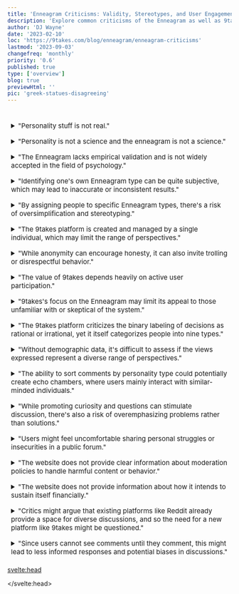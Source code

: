 ```yaml
---
title: 'Enneagram Criticisms: Validity, Stereotypes, and User Engagement'
description: 'Explore common criticisms of the Enneagram as well as 9takes. Understand the debates behind the scientific validity of personality.'
author: 'DJ Wayne'
date: '2023-02-10'
loc: 'https://9takes.com/blog/enneagram/enneagram-criticisms'
lastmod: '2023-09-03'
changefreq: 'monthly'
priority: '0.6'
published: true
type: ['overview']
blog: true
previewHtml: ''
pic: 'greek-statues-disagreeing'
---
```


<!--
Enneagram Criticisms (200 words)
  Common criticisms of the Enneagram system
  Responses to these criticisms
  -->

<!-- <h2>Enneagram FAQs</h2> -->

<script>
  
	import  PopCard  from "../../lib/components/atoms/PopCard.svelte";
</script>
<div
	style="display: flex;
    justify-content: center;
    margin: 1rem 0;
	"
>
    <PopCard
    	image={`/blogs/greek-statues-disagreeing.webp`}
    	showIcon={false}
    	altText="greek statues disagreeing"
      displayText=""
    	tint={true}
    	subtext=""
    />
</div>

<details>
  <summary class="accordion">"Personality stuff is not real."</summary>
  <div class="panel">
  <figure>
     <img src="/personality-snippet.webp" alt="personality definition" title="personality definition from google" class="small-absolute" />
    <figcaption>personality definition from google</figcaption>
</figure>
    <p>Do you get along with everyone? Do you not? Why? Are people similar to you or is everyone different from you?
      The dimensions by which we are similar and different are what make up our personality. There are potentially
      infinite dimensions because no two people are exactly alike however there are patterns. Those observed patterns
      are what we know as a person's personality.
 </p></div>
</details>

<details>
  <summary class="accordion">"Personality is not a science and the enneagram is not a science."</summary>
  <div class="panel" style="margin: 16px 0"><p>
    While it's true that personality and the Enneagram are not sciences in the traditional sense, this doesn't negate their value. The Enneagram, in particular, is not designed to be a scientifically empirical tool, but rather a framework for introspection and understanding human behavior. Its utility stems from its ability to offer insights into our motivations, fears, and desires, which can help facilitate self-discovery, personal growth, and improved relationships. As such, its efficacy is often measured in its pragmatic utility rather than scientific validity. </p><p>On top of that, the field of personality study is multifaceted and can't be fully captured by a purely empirical approach. For instance, "The Big 5 personality test," despite being widely studied and referenced in academic settings, has its origins in data analysis rather than theory. This suggests that its scope is limited to aspects of personality that can be measured and quantified, potentially overlooking facets of the human psyche that are less tangible and harder to measure. This is where 9takes, with its emphasis on the Enneagram, makes a significant contribution. The Enneagram stands at the intersection of philosophy and psychology, integrating theoretical understanding with observational data. It provides a more holistic framework that takes into account the philosophical dimensions of personality. So while the Enneagram might not be a 'science' in the conventional sense, its value lies in its potential to enrich our understanding of human personality beyond what empirical data alone can provide. </p><p>For example how much is understood about the psychology behind emotions? <a href="/blog/experiment">Test your own understanding with this 2 minute experiment.</a>
    </p>
 </div>
</details>
<details>
  <summary class="accordion">"The Enneagram lacks empirical validation and is not widely accepted in the field of psychology."</summary>
  <div class="panel" style="margin: 16px 0"><p>It's important to clarify that the Enneagram isn't intended to serve as a scientifically validated psychological tool, but as a framework for understanding oneself and others. While it's true that the Enneagram lacks conventional scientific validation, it's worth noting that its value lies in its introspective and empathetic applications.<p> Furthermore (see point above), the field of personality study is multifaceted and can't be fully captured by a purely empirical approach. For instance, "The Big 5 personality test," despite being widely studied and referenced in academic settings, has its origins in data analysis rather than theory. This suggests that its scope is limited to aspects of personality that can be measured and quantified, potentially overlooking facets of the human psyche that are less tangible and harder to measure. This is where 9takes, with its emphasis on the Enneagram, makes a significant contribution. The Enneagram stands at the intersection of philosophy and psychology, integrating theoretical understanding with observational data. It provides a more holistic framework that takes into account the philosophical dimensions of personality. So while the Enneagram might not be a 'science' in the conventional sense, its value lies in its potential to enrich our understanding of human personality beyond what empirical data alone can provide. </p><p>For example how much is understood about the psychology behind emotions? <a href="/blog/experiment">Test your own understanding with this 2 minute experiment.</a></p></div>
  <!-- Consider collaborating with psychologists and researchers to increase the empirical validity of the Enneagram system as applied on the 9takes platform. -->
</details>
<details>
  <summary class="accordion">"Identifying one's own Enneagram type can be quite subjective, which may lead to inaccurate or inconsistent results."</summary>
  <div class="panel" style="margin: 16px 0"><p>Yes, self-typing is a subjective process. However, this process can also offer an invaluable opportunity for self-reflection, introspection, and personal growth, even if the identified type isn't 100% accurate. Over time your sense of self can become clearer as you uncover your core motivations and fears. Here is a <a href="/blog/enneagram/beginners-guide-to-determining-your-enneagram-type">guide for determining your enneagram type.</a></p></div>
  <!-- Perhaps, implementing a more comprehensive and guided questionnaire could help users accurately identify their Enneagram type. -->
</details>
<details>
  <summary class="accordion">"By assigning people to specific Enneagram types, there's a risk of oversimplification and stereotyping."</summary>
  <div class="panel" style="margin: 16px 0"><p>While it might seem like this system oversimplifies human personality, the purpose of the Enneagram types is not to pigeonhole individuals, but to provide a jumping-off point for deeper self-understanding and empathy towards others.</p></div>
  <!-- Producing educational content that highlights the unique and complex nature of each Enneagram type can help to mitigate this concern. -->
</details>
<!-- More sections can be added in the same format -->
<details>
  <summary class="accordion">"The 9takes platform is created and managed by a single individual, which may limit the range of perspectives."</summary>
  <div class="panel" style="margin: 16px 0"><p>It's true that having a single creator could lead to a limited perspective. However, this concern can be mitigated as the platform grows, and more diverse voices join the community.</p></div>
  <!-- Actively seeking out team members from diverse backgrounds to contribute to the platform could also help to ensure a broad range of perspectives. -->
</details>
<details>
  <summary class="accordion">"While anonymity can encourage honesty, it can also invite trolling or disrespectful behavior."</summary>
  <div class="panel" style="margin: 16px 0"><p>Anonymity is indeed a double-edged sword. While it can foster open and honest discussions by freeing individuals from fear of personal judgment, it also poses the risk of misuse. However, with the right moderation policies, the potential for trolling or disrespectful behavior can be minimized.</p></div>
  <!-- A crucial step towards mitigating this concern would be to implement strict moderation policies and provide users with clear guidelines regarding respectful and acceptable behavior. -->
</details>

<details>
  <summary class="accordion">"The value of 9takes depends heavily on active user participation."</summary>
  <div class="panel" style="margin: 16px 0"><p>All social platforms depend on user participation. This is not a unique risk to 9takes.</p></div>
  <!-- To encourage active participation, the platform could implement features such as rewards for regular engagement or recognition for high-quality contributions. -->
</details>
<details>
  <summary class="accordion">"9takes's focus on the Enneagram may limit its appeal to those unfamiliar with or skeptical of the system."</summary>
  <div class="panel" style="margin: 16px 0"><p>Yes the focus on the Enneagram might while seem limiting. However the <a href="/blog/enneagram/philosophy-psychology-and-the-enneagram">Enneagram brings together psychology and philosophy</a> and its ideas continue to be touched in many areas in society. 9takes is betting that the Enneagram will one day be in the common vernacular.</p></div>
  <!-- To widen the appeal, the platform could create introductory content to attract users who are unfamiliar with the Enneagram, showcasing its potential for fostering understanding and empathy. -->
</details>
<details>
  <summary class="accordion">"The 9takes platform criticizes the binary labeling of decisions as rational or irrational, yet it itself categorizes people into nine types."</summary>
  <div class="panel" style="margin: 16px 0"><p>The categorization of personality types on 9takes is about finding similarities and differences. This attention to personality helps foster conversations around understanding a person's motivations and perspectives.</p></div>
  <!-- A key improvement could be to ensure that the platform's communication emphasizes understanding, empathy and the value of diversity over binary labels. -->
</details>
<details>
  <summary class="accordion">"Without demographic data, it's difficult to assess if the views expressed represent a diverse range of perspectives."</summary>
  <div class="panel" style="margin: 16px 0"><p>Diverse perspectives are not limited to demographic data such as race, gender, and age. Paying special attention to demographics can be a false positive indicator of diverse perspectives. Therefore the decision to not collect demographic data is a deliberate one.</p></div>
  <!-- One possible solution could be to conduct voluntary surveys to collect demographic data, ensuring users' privacy is respected. -->
</details>
<details>
  <summary class="accordion">"The ability to sort comments by personality type could potentially create echo chambers, where users mainly interact with similar-minded individuals."</summary>
  <div class="panel" style="margin: 16px 0"><p>While there is some risk of creating echo chambers, the sorting of comments by personality type also allows users to consciously explore perspectives that differ from their own.</p></div>
  <!-- One potential improvement could be to enable users to follow discussions from multiple types, not just their own, fostering a more diverse dialogue. -->
</details>
<details>
  <summary class="accordion">"While promoting curiosity and questions can stimulate discussion, there's also a risk of overemphasizing problems rather than solutions."</summary>
  <div class="panel" style="margin: 16px 0"><p>Questioning is indeed a critical part of stimulating discussion and learning, but it's also important to balance this with solution-oriented dialogue.</p></div>
  <!-- To strike a balance, the platform could introduce a dedicated space for problem-solving and generating solutions. -->
</details>
<details>
  <summary class="accordion">"Users might feel uncomfortable sharing personal struggles or insecurities in a public forum."</summary>
  <div class="panel" style="margin: 16px 0"><p>While some users might indeed feel this way, the anonymity provided by the platform could also make it easier for users to share personal struggles.</p></div>
  <!-- Implementing privacy settings to allow users to control who can view their posts could be a useful feature to enhance user comfort. -->
</details>
<details>
  <summary class="accordion">"The website does not provide clear information about moderation policies to handle harmful content or behavior."</summary>
  <div class="panel" style="margin: 16px 0"><p>As a new platform, 9takes may be in the process of developing its moderation policies. Nevertheless, clear policies are indeed crucial to ensuring a safe and respectful environment.</p></div>
  <!-- Establishing a clear moderation policy and communicating it transparently to the users could be an effective solution to this concern. -->
</details>
<details>
  <summary class="accordion">"The website does not provide information about how it intends to sustain itself financially."</summary>
  <div class="panel" style="margin: 16px 0"><p>As a relatively new platform, 9takes might still be in the process of refining its operational and business model.</p></div>
  <!-- Transparency regarding the operational and business model on the website could be beneficial for users' trust and understanding. -->
</details>
<details>
  <summary class="accordion">"Critics might argue that existing platforms like Reddit already provide a space for diverse discussions, and so the need for a new platform like 9takes might be questioned."</summary>
  <div class="panel" style="margin: 16px 0"><p>While platforms like Reddit indeed allow for diverse discussions, 9takes is unique in its focus on the Enneagram and the distinct perspective it brings to facilitating discussion.</p></div>
  <!-- 9takes could further differentiate itself from other platforms by emphasizing its unique value proposition, especially its focus on the Enneagram and fostering understanding and empathy. -->
</details>
<details>
  <summary class="accordion">"Since users cannot see comments until they comment, this might lead to less informed responses and potential biases in discussions."</summary>
  <div class="panel" style="margin: 16px 0"><p>This design choice is intentional and encourages initial thoughts without being influenced by others' comments. It also helps prevent the suppression of less popular views that might otherwise get lost in the crowd.</p></div>
  <!-- Allowing an option for users to edit their comments after reading others' takes could facilitate more informed and nuanced discussions. -->
</details>

<!-- <details>
  <summary class="accordion">There are many personality systems, the Enneagram isn't special</summary>
  <div class="panel" style="margin: 16px 0"><p>
    <p>

 </p></div>
</details> -->

<svelte:head>

  <script type="application/ld+json">
    {
  "@context": "http://schema.org",
  "@graph": [
    {
      "@type": "Article",
      "articleBody": "This article discusses common criticisms of the Enneagram. It covers a range of issues, including the lack of empirical validation, the risk of oversimplification, and the potential for creating echo chambers. It also addresses concerns about the 9takes platform, such as the lack of professional psychologists or therapists involved, the potential for harmful content or behavior, and the lack of clear information about moderation policies.",
      "creator" : ["DJ Wayne"],
      "author": {
        "@type": "Person",
        "name": "DJ Wayne",
        "sameAs": ["https://www.instagram.com/djwayne3/", "https://www.youtube.com/@djwayne3", "https://www.linkedin.com/in/davidtwayne/", "https://twitter.com/djwayne3"
        ]
      },
      "dateModified": {
        "@type": "Date",
        "@value": "2023-08-06"
      },
      "datePublished": {
        "@type": "Date",
        "@value": "2023-02-10"
      },
      "description": "The article presents common criticisms of the Enneagram and the 9takes platform. It discusses issues such as the lack of empirical validation, the risk of oversimplification, and the potential for creating echo chambers.",
      "headline": "Enneagram Criticisms",
      "mainEntityOfPage": {
        "@id": "https://9takes.com/blog/enneagram/enneagram-criticisms",
        "@type": "WebPage"
      },
      "image": {
        "@type": "ImageObject",
        "height": 900,
        "url": "https://9takes.com/blogs/greek-statues-disagreeing.webp",
        "width": 900
      },
      "mentions": {
        "@type": "Thing",
        "name": "Enneagram"
      },
      "publisher": {
        "@type": "Organization",
        "sameAs": ["https://www.instagram.com/9takesdotcom/", "https://twitter.com/9takesdotcom"],
        "logo": {
          "@type": "ImageObject",
          "url": "https://9takes.com/brand/darkRubix.png"
        },
        "name": "9takes"
      }
    },
    {
      "@type": "FAQPage",
      "mainEntity": [
        {
          "@type": "Question",
          "acceptedAnswer": {
            "@type": "Answer",
            "text": "The Enneagram lacks empirical validation and is not widely accepted in the field of psychology. Identifying one's own Enneagram type can be quite subjective, which may lead to inaccurate or inconsistent results."
          },
          "name": "What are some criticisms of the Enneagram?"
        },
        {
          "@type": "Question",
          "acceptedAnswer": {
            "@type": "Answer",
            "text": "By assigning people to specific Enneagram types, there's a risk of oversimplification and stereotyping. The platform is created and managed by a single individual, which may limit the range of perspectives."
          },
          "name": "What are the limitations of the Enneagram?"
        },
        {
          "@type": "Question",
          "acceptedAnswer": {
            "@type": "Answer",
            "text": "The 9takes platform criticizes the binary labeling of decisions as rational or irrational, yet it itself categorizes people into nine types. As the Enneagram is often used in therapeutic contexts, the lack of professional psychologists or therapists involved with 9takes could be a concern."
          },
          "name": "What are some criticisms of the 9takes platform?"
        },
        {
          "@type": "Question",
          "acceptedAnswer": {
            "@type": "Answer",
            "text": "Without demographic data, it's difficult to assess if the views expressed represent a diverse range of perspectives. The ability to sort comments by personality type could potentially create echo chambers, where users mainly interact with similar-minded individuals."
          },
          "name": "What are the potential issues with the 9takes platform?"
        },
        {
          "@type": "Question",
          "acceptedAnswer": {
            "@type": "Answer",
            "text": "The website does not provide clear information about moderation policies to handle harmful content or behavior. The website does not provide information about how it intends to sustain itself financially."
          },
          "name": "What are some concerns about the 9takes platform?"
        }
      ]
    }
  ]
}
</script>

</svelte:head>

<style lang="scss">
article {
    border: 1px solid var(--color-paladin-3);
    margin-top: 1rem;
    padding: 1rem;
    border-radius: 5px;
  }
  .accordion {
    color: var(--color-paladin-4);
    cursor: pointer;
    padding: 0.5rem;
    border: none;
    text-align: left;
    outline: none;
    font-size: 15px;
    transition: 0.4s;
  }

  .accordion:hover {
    background-color: var(--color-theme-purple-v);
    color: var(--color-theme-purple);
  }

  .panel {
    padding: 18px;
    background-color: var(--color-paladin-1, white);
    overflow: hidden;
  }
</style>
